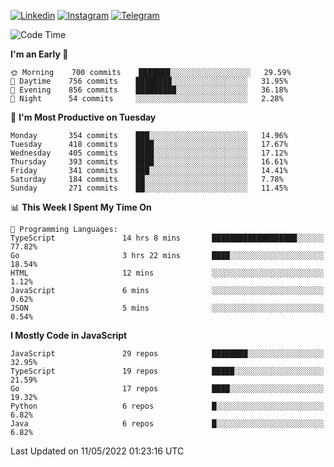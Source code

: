 [![Linkedin](https://img.shields.io/badge/-Archie-blue?style=flat-square&labelColor=gray&logo=Linkedin&logoColor=white&link=https://www.linkedin.com/in/archisdi)](https://www.linkedin.com/in/archisdi)
[![Instagram](https://img.shields.io/badge/-@archisdi-orange?style=flat-square&labelColor=gray&logo=Instagram&logoColor=white&link=https://www.instagram.com/archisdi)](https://www.instagram.com/archisdi)
[![Telegram](https://img.shields.io/badge/-aai-informational?style=flat-square&labelColor=gray&logo=telegram&logoColor=white&link=https://t.me/archisdi)](https://t.me/archisdi)

<!--START_SECTION:waka-->
![Code Time](http://img.shields.io/badge/Code%20Time-0-blue)

**I'm an Early 🐤** 

```text
🌞 Morning    700 commits    ███████░░░░░░░░░░░░░░░░░░   29.59% 
🌆 Daytime    756 commits    ████████░░░░░░░░░░░░░░░░░   31.95% 
🌃 Evening    856 commits    █████████░░░░░░░░░░░░░░░░   36.18% 
🌙 Night      54 commits     ░░░░░░░░░░░░░░░░░░░░░░░░░   2.28%

```
📅 **I'm Most Productive on Tuesday** 

```text
Monday       354 commits    ███░░░░░░░░░░░░░░░░░░░░░░   14.96% 
Tuesday      418 commits    ████░░░░░░░░░░░░░░░░░░░░░   17.67% 
Wednesday    405 commits    ████░░░░░░░░░░░░░░░░░░░░░   17.12% 
Thursday     393 commits    ████░░░░░░░░░░░░░░░░░░░░░   16.61% 
Friday       341 commits    ███░░░░░░░░░░░░░░░░░░░░░░   14.41% 
Saturday     184 commits    ██░░░░░░░░░░░░░░░░░░░░░░░   7.78% 
Sunday       271 commits    ██░░░░░░░░░░░░░░░░░░░░░░░   11.45%

```


📊 **This Week I Spent My Time On** 

```text
💬 Programming Languages: 
TypeScript               14 hrs 8 mins       ███████████████████░░░░░░   77.82% 
Go                       3 hrs 22 mins       ████░░░░░░░░░░░░░░░░░░░░░   18.54% 
HTML                     12 mins             ░░░░░░░░░░░░░░░░░░░░░░░░░   1.12% 
JavaScript               6 mins              ░░░░░░░░░░░░░░░░░░░░░░░░░   0.62% 
JSON                     5 mins              ░░░░░░░░░░░░░░░░░░░░░░░░░   0.54%

```

**I Mostly Code in JavaScript** 

```text
JavaScript               29 repos            ████████░░░░░░░░░░░░░░░░░   32.95% 
TypeScript               19 repos            █████░░░░░░░░░░░░░░░░░░░░   21.59% 
Go                       17 repos            ████░░░░░░░░░░░░░░░░░░░░░   19.32% 
Python                   6 repos             █░░░░░░░░░░░░░░░░░░░░░░░░   6.82% 
Java                     6 repos             █░░░░░░░░░░░░░░░░░░░░░░░░   6.82%

```



 Last Updated on 11/05/2022 01:23:16 UTC
<!--END_SECTION:waka-->